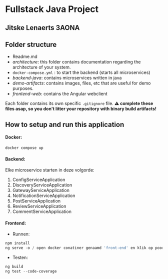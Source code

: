 # Fullstack Java Project

## Jitske Lenaerts 3AONA

## Folder structure

- Readme.md
- _architecture_: this folder contains documentation regarding the architecture of your system.
- `docker-compose.yml` : to start the backend (starts all microservices)
- _backend-java_: contains microservices written in java
- _demo-artifacts_: contains images, files, etc that are useful for demo purposes.
- _frontend-web_: contains the Angular webclient

Each folder contains its own specific `.gitignore` file.
**⚠️ complete these files asap, so you don't litter your repository with binary build artifacts!**

## How to setup and run this application

#### **Docker:**

```
docker compose up
```

#### **Backend:**

Elke microservice starten in deze volgorde:

1. ConfigServiceApplication
2. DiscoveryServiceApplication
3. GatewayServiceApplication
4. NotificationServiceApplication
5. PostServiceApplication
6. ReviewServiceApplication
7. CommentServiceApplication

#### **Frontend:**

* Runnen:

```powershell
npm install
ng serve -o / open docker conatiner genaamd 'front-end' en klik op poort 9000
```

* Testen:

```powershell
ng build
ng test --code-coverage
```
